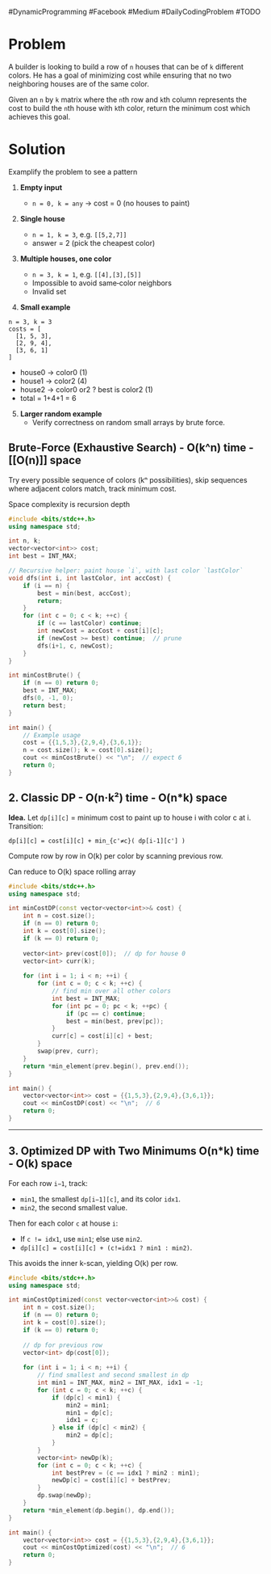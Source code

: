 #DynamicProgramming #Facebook #Medium #DailyCodingProblem #TODO 
# Problem

A builder is looking to build a row of `n` houses that can be of `k` different colors. He has a goal of minimizing cost while ensuring that no two neighboring houses are of the same color.

Given an `n` by `k` matrix where the `n`th row and `k`th column represents the cost to build the `n`th house with `k`th color, return the minimum cost which achieves this goal.

# Solution

Examplify the problem to see a pattern

1. **Empty input**
	- `n = 0, k = any` → cost = 0 (no houses to paint)

2. **Single house**
	- `n = 1, k = 3`, e.g. `[[5,2,7]]` 
	- answer = 2 (pick the cheapest color)

3. **Multiple houses, one color**
	- `n = 3, k = 1`, e.g. `[[4],[3],[5]]` 
	- Impossible to avoid same‐color neighbors 
	- Invalid set

4. **Small example**

```
n = 3, k = 3
costs = [
  [1, 5, 3],
  [2, 9, 4],
  [3, 6, 1]
]
```

- house0 -> color0 (1)
- house1 -> color2 (4)
- house2 -> color0 or2 ? best is color2 (1)
- total = 1+4+1 = 6

5. **Larger random example** 
	- Verify correctness on random small arrays by brute force.
## Brute-Force (Exhaustive Search) - O(k^n) time - [[O(n)]] space

Try every possible sequence of colors (kⁿ possibilities), skip sequences where adjacent colors match, track minimum cost.

Space complexity is recursion depth

```cpp
#include <bits/stdc++.h>
using namespace std;

int n, k;
vector<vector<int>> cost;
int best = INT_MAX;

// Recursive helper: paint house `i`, with last color `lastColor`
void dfs(int i, int lastColor, int accCost) {
    if (i == n) {
        best = min(best, accCost);
        return;
    }
    for (int c = 0; c < k; ++c) {
        if (c == lastColor) continue;
        int newCost = accCost + cost[i][c];
        if (newCost >= best) continue;  // prune
        dfs(i+1, c, newCost);
    }
}

int minCostBrute() {
    if (n == 0) return 0;
    best = INT_MAX;
    dfs(0, -1, 0);
    return best;
}

int main() {
    // Example usage
    cost = {{1,5,3},{2,9,4},{3,6,1}};
    n = cost.size(); k = cost[0].size();
    cout << minCostBrute() << "\n";  // expect 6
    return 0;
}
```

## 2. Classic DP - O(n·k²) time - O(n\*k) space

**Idea.** Let `dp[i][c]` = minimum cost to paint up to house i with color c at i.  
Transition:

```
dp[i][c] = cost[i][c] + min_{c'≠c}( dp[i-1][c'] )
```

Compute row by row in O(k) per color by scanning previous row.

Can reduce to O(k) space rolling array

```cpp
#include <bits/stdc++.h>
using namespace std;

int minCostDP(const vector<vector<int>>& cost) {
    int n = cost.size();
    if (n == 0) return 0;
    int k = cost[0].size();
    if (k == 0) return 0;
    
    vector<int> prev(cost[0]);  // dp for house 0
    vector<int> curr(k);
    
    for (int i = 1; i < n; ++i) {
        for (int c = 0; c < k; ++c) {
            // find min over all other colors
            int best = INT_MAX;
            for (int pc = 0; pc < k; ++pc) {
                if (pc == c) continue;
                best = min(best, prev[pc]);
            }
            curr[c] = cost[i][c] + best;
        }
        swap(prev, curr);
    }
    return *min_element(prev.begin(), prev.end());
}

int main() {
    vector<vector<int>> cost = {{1,5,3},{2,9,4},{3,6,1}};
    cout << minCostDP(cost) << "\n";  // 6
    return 0;
}
```

---

## 3. Optimized DP with Two Minimums O(n\*k) time - O(k) space

For each row `i−1`, track:
- `min1`, the smallest `dp[i−1][c]`, and its color `idx1`.    
- `min2`, the second smallest value.

Then for each color `c` at house `i`:
- If `c != idx1`, use `min1`; else use `min2`.
- `dp[i][c] = cost[i][c] + (c!=idx1 ? min1 : min2)`.

This avoids the inner k-scan, yielding O(k) per row.

```cpp
#include <bits/stdc++.h>
using namespace std;

int minCostOptimized(const vector<vector<int>>& cost) {
    int n = cost.size();
    if (n == 0) return 0;
    int k = cost[0].size();
    if (k == 0) return 0;
    
    // dp for previous row
    vector<int> dp(cost[0]);
    
    for (int i = 1; i < n; ++i) {
        // find smallest and second smallest in dp
        int min1 = INT_MAX, min2 = INT_MAX, idx1 = -1;
        for (int c = 0; c < k; ++c) {
            if (dp[c] < min1) {
                min2 = min1;
                min1 = dp[c];
                idx1 = c;
            } else if (dp[c] < min2) {
                min2 = dp[c];
            }
        }
        vector<int> newDp(k);
        for (int c = 0; c < k; ++c) {
            int bestPrev = (c == idx1 ? min2 : min1);
            newDp[c] = cost[i][c] + bestPrev;
        }
        dp.swap(newDp);
    }
    return *min_element(dp.begin(), dp.end());
}

int main() {
    vector<vector<int>> cost = {{1,5,3},{2,9,4},{3,6,1}};
    cout << minCostOptimized(cost) << "\n";  // 6
    return 0;
}
```

